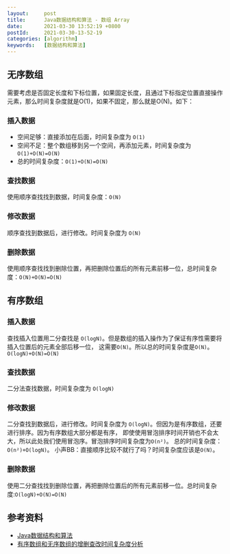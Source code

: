 ```yaml
---
layout:     post
title:      Java数据结构和算法 - 数组 Array
date:       2021-03-30 13:52:19 +0800
postId:     2021-03-30-13-52-19
categories: [algorithm]
keywords:   [数据结构和算法]
---
```


## 无序数组

需要考虑是否固定长度和下标位置，如果固定长度，且通过下标指定位置直接操作元素，那么时间复杂度就是O(1)，如果不固定，那么就是O(N)。如下：

### 插入数据
* 空间足够：直接添加在后面，时间复杂度为 `O(1)`
* 空间不足：整个数组移到另一个空间，再添加元素，时间复杂度为 `O(1)+O(N)=O(N)`
* 总的时间复杂度：`O(1)+O(N)=O(N)`

### 查找数据
使用顺序查找找到数据，时间复杂度：`O(N)`

### 修改数据
顺序查找到数据后，进行修改。时间复杂度为 `O(N)`

### 删除数据
使用顺序查找找到删除位置，再把删除位置后的所有元素前移一位，总时间复杂度：`O(N)+O(N)=O(N)`

## 有序数组

### 插入数据
查找插入位置用二分查找是 `O(logN)`。但是数组的插入操作为了保证有序性需要将插入位置后的元素全部后移一位，
这需要`O(N)`。所以总的时间复杂度是`O(N)`。 `O(logN)+O(N)=O(N)` 

### 查找数据
二分法查找数据，时间复杂度为 `O(logN)`

### 修改数据
二分查找到数据后，进行修改。时间复杂度为 `O(logN)`。但因为是有序数组，还要进行排序。因为有序数组大部分都是有序，
即使使用冒泡排序时间开销也不会太大，所以此处我们使用冒泡序。冒泡排序时间复杂度为`O(n²)`。 总的时间复杂度：`O(n²)+O(logN)`。
小声BB：直接顺序比较不就行了吗？时间复杂度应该是`O(N)`。

### 删除数据
使用二分查找找到删除位置，再把删除位置后的所有元素前移一位。总时间复杂度:`O(logN)+O(N)=O(N)`

## 参考资料

* [Java数据结构和算法](https://book.douban.com/subject/1144007/)
* [有序数组和无序数组的增删查改时间复杂度分析](https://blog.csdn.net/qq_36470686/article/details/82845999)
